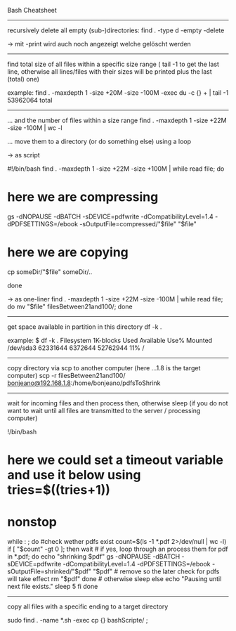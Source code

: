 Bash Cheatsheet

------
recursively delete all empty (sub-)directories:
find . -type d -empty -delete 

-> mit -print wird auch noch angezeigt welche gelöscht werden

-----
find total size of all files within a specific size range ( tail -1 to get the last line, otherwise all lines/files with their sizes will be printed plus the last (total) one)

example:
find . -maxdepth 1 -size +20M -size -100M -exec du -c {} + | tail -1
53962064	total

----
... and the number of files within a size range
find . -maxdepth 1 -size +22M -size -100M | wc -l

... move them to a directory (or do something else) using a loop

-> as script 

#!/bin/bash 
find . -maxdepth 1 -size +22M -size +100M | while read file; do 

# here we are compressing
gs -dNOPAUSE -dBATCH -sDEVICE=pdfwrite -dCompatibilityLevel=1.4 -dPDFSETTINGS=/ebook -sOutputFile=compressed/"$file" "$file"

# here we are copying
cp someDir/"$file" someDir/..

done

-> as one-liner
find . -maxdepth 1 -size +22M -size -100M | while read file; do mv "$file" filesBetween21and100/; done

-----
get space available in partition in this directory
df -k .

example: 
$ df -k .
Filesystem     1K-blocks    Used Available Use% Mounted
/dev/sda3       62331644 6372644  52762944  11% /

-----
copy directory via scp to another computer (here ...1.8 is the target computer)
scp -r filesBetween21and100/ bonjeano@192.168.1.8:/home/bonjeano/pdfsToShrink 

-----
wait for incoming files and then process then, otherwise sleep (if you do not want to wait until all files are transmitted to the server / processing computer)

!/bin/bash

# here we could set a timeout variable and use it below using tries=$((tries+1))
# nonstop
while : ; do
        #check wether pdfs exist
        count=$(ls -1 *.pdf 2>/dev/null | wc -l)
        if [ "$count" -gt 0 ]; then
          wait
          # if yes, loop through an process them
          for pdf in *.pdf; do
            echo "shrinking $pdf"
            gs -dNOPAUSE -dBATCH -sDEVICE=pdfwrite -dCompatibilityLevel=1.4 -dPDFSETTINGS=/ebook -sOutputFile=shrinked/"$pdf" "$pdf"
            # remove so the later check for pdfs will take effect
            rm "$pdf"
          done
        # otherwise sleep
        else
           echo "Pausing until next file exists."
           sleep 5
        fi
done

--- 
copy all files with a specific ending to a target directory 

sudo find . -name \*.sh -exec cp {} bashScripte/ \;

